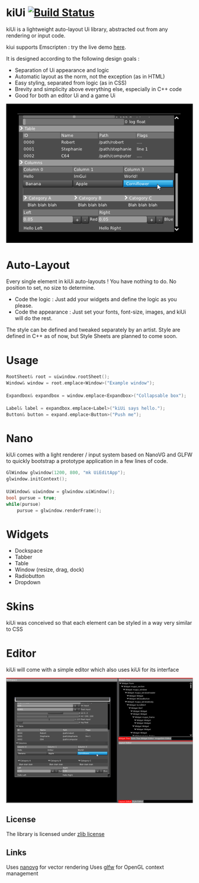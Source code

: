 kiUi [![Build Status](https://travis-ci.org/novembermonk/kiui.svg?branch=master)](https://travis-ci.org/novembermonk/kiui)
====

kiUi is a lightweight auto-layout Ui library, abstracted out from any rendering or input code.

kiui supports Emscripten : try the live demo [here](http://novembermonk.github.io/kiui/livedemo/kiui.html).

It is designed according to the following design goals :
- Separation of Ui appearance and logic
- Automatic layout as the norm, not the exception (as in HTML)
- Easy styling, separated from logic (as in CSS)
- Brevity and simplicity above everything else, especially in C++ code
- Good for both an editor Ui and a game Ui

![screenshot of the example window with a raw skin](kiui.png?raw=true)

Auto-Layout
===========

Every single element in kiUi auto-layouts ! You have nothing to do. No position to set, no size to determine.
- Code the logic : Just add your widgets and define the logic as you please.
- Code the appearance : Just set your fonts, font-size, images, and kiUi will do the rest.

The style can be defined and tweaked separately by an artist. Style are defined in C++ as of now, but Style Sheets are planned to come soon.

Usage
====
```C++
RootSheet& root = uiwindow.rootSheet();
Window& window = root.emplace<Window>("Example window");

Expandbox& expandbox = window.emplace<Expandbox>("Collapsable box");

Label& label = expandbox.emplace<Label>("kiUi says hello.");
Button& button = expand.emplace<Button>("Push me");
```

Nano
====

kiUi comes with a light renderer / input system based on NanoVG and GLFW to quickly bootstrap a prototype application in a few lines of code.

```C++
GlWindow glwindow(1200, 800, "mk UiEditApp");
glwindow.initContext();

UiWindow& uiwindow = glwindow.uiWindow();
bool pursue = true;
while(pursue)
    pursue = glwindow.renderFrame();
```

Widgets
=======

- Dockspace
- Tabber
- Table
- Window (resize, drag, dock)
- Radiobutton
- Dropdown

Skins
=====

kiUi was conceived so that each element can be styled in a way very similar to CSS

Editor
======

kiUi will come with a simple editor which also uses kiUi for its interface

![screenshot of the WIP editor for kiUi](editor.png?raw=true)



## License
The library is licensed under [zlib license](LICENSE.txt)

## Links
Uses [nanovg](https://github.com/memononen/nanovg) for vector rendering
Uses [glfw](https://github.com/glfw/glfw) for OpenGL context management
